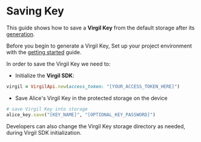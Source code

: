 # Saving Key

This guide shows how to save a **Virgil Key** from the default storage after its [generation](/documentation/guides/virgil-key/generating-key.md).

Before you begin to generate a Virgil Key, Set up your project environment with the [getting started](/documentation/guides/configuration/client-configuration.md) guide.

In order to save the Virgil Key we need to:

- Initialize the **Virgil SDK**:

```ruby
virgil = VirgilApi.new(access_token: "[YOUR_ACCESS_TOKEN_HERE]")
```

- Save Alice's Virgil Key in the protected storage on the device

```ruby
# save Virgil Key into storage
alice_key.save("[KEY_NAME]", "[OPTIONAL_KEY_PASSWORD]")
```

Developers can also change the Virgil Key storage directory as needed, during Virgil SDK initialization.
